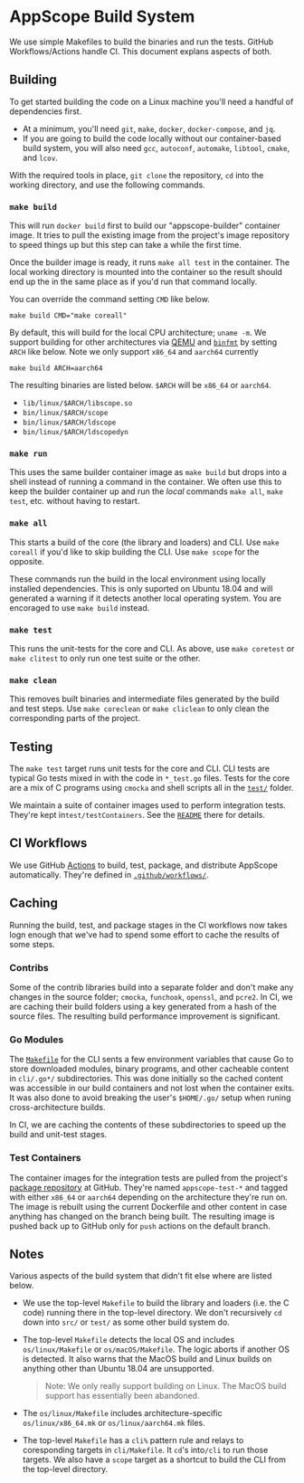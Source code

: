 # AppScope Build System

We use simple Makefiles to build the binaries and run the tests. GitHub Workflows/Actions handle CI. This document explans aspects of both.

## Building

To get started building the code on a Linux machine you'll need a handful of dependencies first.

* At a minimum, you'll need `git`, `make`, `docker`, `docker-compose`, and `jq`.
* If you are going to build the code locally without our container-based build system, you will also need `gcc`, `autoconf`, `automake`, `libtool`, `cmake`, and `lcov`.

With the required tools in place, `git clone` the repository, `cd` into the working directory, and use the following commands.

### `make build`

This will run `docker build` first to build our "appscope-builder" container image. It tries to pull the existing image from the project's image repository to speed things up but this step can take a while the first time.

Once the builder image is ready, it runs `make all test` in the container. The local working directory is mounted into the container so the result should end up the in the same place as if you'd run that command locally.

You can override the command setting `CMD` like below.

```text
make build CMD="make coreall"
```

By default, this will build for the local CPU architecture; `uname -m`. We support building for other architectures via [QEMU] and [`binfmt`] by setting `ARCH` like below. Note we only support `x86_64` and `aarch64` currently

```text
make build ARCH=aarch64
```

The resulting binaries are listed below. `$ARCH` will be `x86_64` or `aarch64`.

* `lib/linux/$ARCH/libscope.so`
* `bin/linux/$ARCH/scope`
* `bin/linux/$ARCH/ldscope`
* `bin/linux/$ARCH/ldscopedyn`

### `make run`

This uses the same builder container image as `make build` but drops into a shell instead of running a command in the container. We often use this to keep the builder container up and run the _local_ commands `make all`, `make test`, etc. without having to restart.

### `make all`

This starts a build of the core (the library and loaders) and CLI. Use `make coreall` if you'd like to skip building the CLI. Use `make scope` for the opposite.

These commands run the build in the local environment using locally installed dependencies. This is only suported on Ubuntu 18.04 and will generated a warning if it detects another local operating system. You are encoraged to use `make build` instead.

### `make test`

This runs the unit-tests for the core and CLI. As above, use `make coretest` or `make clitest` to only run one test suite or the other.

### `make clean`

This removes built binaries and intermediate files generated by the build and test steps. Use `make coreclean` or `make cliclean` to only clean the corresponding parts of the project.

## Testing

The `make test` target runs unit tests for the core and CLI. CLI tests are typical Go tests mixed in with the code in `*_test.go` files. Tests for the core are a mix of C programs using `cmocka` and shell scripts all in the [`test/`](../test/) folder.

We maintain a suite of container images used to perform integration tests. They're kept in`test/testContainers`. See the [`README`](../test/testContainers/README.md) there for details.

## CI Workflows

We use GitHub [Actions] to build, test, package, and distribute AppScope automatically. They're defined in [`.github/workflows/`](../.github/workflows/).

## Caching

Running the build, test, and package stages in the CI workflows now takes logn enough that we've had to spend some effort to cache the results of some steps. 

### Contribs

Some of the contrib libraries build into a separate folder and don't make any changes in the source folder; `cmocka`, `funchook`, `openssl`, and `pcre2`. In CI, we are caching their build folders using a key generated from a hash of the source files. The resulting build performance improvement is significant.

### Go Modules

The [`Makefile`](../cli/Makefile) for the CLI sents a few environment variables that cause Go to store downloaded modules, binary programs, and other cacheable content in `cli/.go*/` subdirectories. This was done initially so the cached content was accessible in our build containers and not lost when the container exits. It was also done to avoid breaking the user's `$HOME/.go/` setup when runing cross-architecture builds.

In CI, we are caching the contents of these subdirectories to speed up the build and unit-test stages.

### Test Containers

The container images for the integration tests are pulled from the project's [package repository](https://github.com/orgs/criblio/packages?repo_name=appscope) at GitHub. They're named `appscope-test-*` and tagged with either `x86_64` or `aarch64` depending on the architecture they're run on. The image is rebuilt using the current Dockerfile and other content in case anything has changed on the branch being built. The resulting image is pushed back up to GitHub only for `push` actions on the default branch.

## Notes

Various aspects of the build system that didn't fit else where are listed below.

* We use the top-level `Makefile` to build the library and loaders (i.e. the C code) running there in the top-level directory. We don't recursively `cd` down into `src/` or `test/` as some other build system do.
* The top-level `Makefile` detects the local OS and includes `os/linux/Makefile` or `os/macOS/Makefile`. The logic aborts if another OS is detected. It also warns that the MacOS build and Linux builds on anything other than Ubuntu 18.04 are unsupported.

  > Note: We only really support building on Linux. The MacOS build support has essentially been abandoned.
* The `os/linux/Makefile` includes architecture-specific `os/linux/x86_64.mk` or `os/linux/aarch64.mk` files.
* The top-level `Makefile` has a `cli%` pattern rule and relays to coresponding targets in `cli/Makefile`. It `cd`'s into`/cli` to run those targets. We also have a `scope` target as a shortcut to build the CLI from the top-level directory.

[QEMU]: https://www.qemu.org/
[`binfmt`]: https://www.kernel.org/doc/html/latest/admin-guide/binfmt-misc.html
[Actions]: https://docs.github.com/en/actions